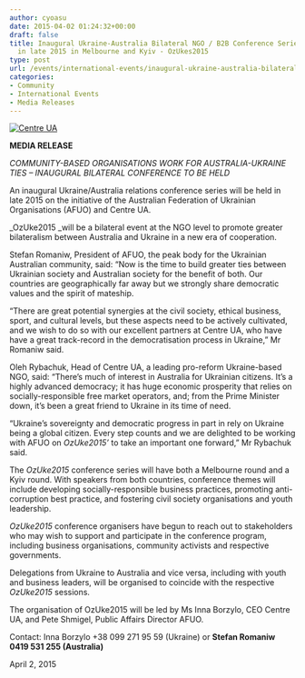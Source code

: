 ```yaml
---
author: cyoasu
date: 2015-04-02 01:24:32+00:00
draft: false
title: Inaugural Ukraine-Australia Bilateral NGO / B2B Conference Series to be held
  in late 2015 in Melbourne and Kyiv - OzUkes2015
type: post
url: /events/international-events/inaugural-ukraine-australia-bilateral-ngo-b2b-conference/
categories:
- Community
- International Events
- Media Releases
---
```


[![Centre UA](http://www.ozeukes.com/wp-content/uploads/2015/04/Centre-UA.png)
](http://www.ozeukes.com/wp-content/uploads/2015/04/Centre-UA.png)







**MEDIA RELEASE**




_COMMUNITY-BASED ORGANISATIONS WORK FOR AUSTRALIA-UKRAINE TIES – INAUGURAL BILATERAL CONFERENCE TO BE HELD_


An inaugural Ukraine/Australia relations conference series will be held in late 2015 on the initiative of the Australian Federation of Ukrainian Organisations (AFUO) and Centre UA.

_OzUke2015 _will be a bilateral event at the NGO level to promote greater bilateralism between Australia and Ukraine in a new era of cooperation.

Stefan Romaniw, President of AFUO, the peak body for the Ukrainian Australian community, said: “Now is the time to build greater ties between Ukrainian society and Australian society for the benefit of both. Our countries are geographically far away but we strongly share democratic values and the spirit of mateship.

“There are great potential synergies at the civil society, ethical business, sport, and cultural levels, but these aspects need to be actively cultivated, and we wish to do so with our excellent partners at Centre UA, who have have a great track-record in the democratisation process in Ukraine,” Mr Romaniw said.

Oleh Rybachuk, Head of Centre UA, a leading pro-reform Ukraine-based NGO, said: “There’s much of interest in Australia for Ukrainian citizens. It’s a highly advanced democracy; it has huge economic prosperity that relies on socially-responsible free market operators, and; from the Prime Minister down, it’s been a great friend to Ukraine in its time of need.

“Ukraine’s sovereignty and democratic progress in part in rely on Ukraine being a global citizen. Every step counts and we are delighted to be working with AFUO on _OzUke2015’_ to take an important one forward,” Mr Rybachuk said.

The _OzUke2015_ conference series will have both a Melbourne round and a Kyiv round. With speakers from both countries, conference themes will include developing socially-responsible business practices, promoting anti-corruption best practice, and fostering civil society organisations and youth leadership.

_OzUke2015_ conference organisers have begun to reach out to stakeholders who may wish to support and participate in the conference program, including business organisations, community activists and respective governments.

Delegations from Ukraine to Australia and vice versa, including with youth and business leaders, will be organised to coincide with the respective _OzUke2015_ sessions.

The organisation of OzUke2015 will be led by Ms Inna Borzylo, CEO Centre UA, and Pete Shmigel, Public Affairs Director AFUO.

Contact: Inna Borzylo +38 099 271 95 59 (Ukraine) or **Stefan Romaniw 0419 531 255 (Australia)**

April 2, 2015
